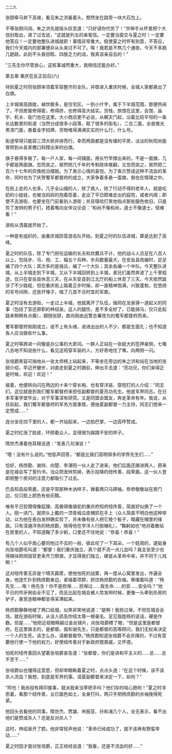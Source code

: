     二二九 

   张颐牵马奔下高坡，看见朱之洪垂着头，颓然坐在路旁一块大石包上。

   不等张颐问询，朱之洪先就摇头叹息道：“只好请你代劳了！”并伸手从怀里把个大信封取出，递了过去说，“这就是列五的亲笔信。一定要当面交与夏之时！一定要他答应！一定要他整队进城就职！事情非常重大。假使夏之时怀有别意，不答应，我们今天城内的部署便非从头来过不可了。唉！我若是不熬几个通夜，今天不多跑几趟路，此刻不头昏目眩、四肢乏力的话，我真该亲自去的！”

   “三先生你尽管放心，这桩事诚然重大，我相信还能办好。”

   第五章 重庆在反正前后(六)

   待到夏之时同张颐率领着军容整齐的全队，并辔进入重庆时候，全城人家都悬出了白旗。

   上半城坡高路陡，梯坎极多，是住宅区。一到小什字，属于下半城范围，那便热闹了。不但房屋修得密，修得挤，也修得高大结实。货栈、旅馆在这里，会馆、庙宇、机关、衙门也在这里。大小商店更不必说，从朝天门起，沿着比较平坦的一条长达数里的街道（当然分成很多小段落，取了很多的街名），二合二面，全是推光黑漆门面，悬着金字招牌，货物堆得满满实实的什么行，什么号。

   街道窄得只能容三顶大轿并排而行。幸而两面都是没有楼的平房，淡淡的秋阳尚能普照到从各家檐口斜撑出来的白旗。

   旗子悬得多极了。每一户人家，每一间铺面，用长竹竿撑出来的，不是一面旗，几乎都是两面旗。忽而突之，居然把几千年的专制政体推翻，又忽而突之，居然把二百六十七年的异族统治摆脱。为了表示心情的喜悦，为了表示赞成这种不流血的革命，同时也为了庆贺蜀军都督府的成立，大家争着多悬一面旗，倒也在情理之中。

   在街上走的人也多。几乎全山城的人，除了病人，除了行动不得的老年人，就是吃奶的小娃娃，也被当妈妈的抱着揽着，走出了平日颇难走出的庭院，或者内阈；即使不去游街，也要坐在门前看别人游街；并且嘻哈打笑地指点那些服色依旧，只是剪了发辫的男子们，捂着嘴向女伴议论说：“和尚不像和尚，道士不像道士，怪难看！”

   游街从清晨就开始了。

   一种是有组织的，由重庆城防营游击队开始，到夏之时的队伍进城，算是达到了高峰。

   夏之时的队伍，除了专门担任运输的长夫和炊爨兵不计，他的战斗人员足在八百人以上，包括步、马、炮、工、辎五个兵种。步兵数量最大，在安岳县改编时，足足编了四个大队；其次多的是骑兵，编了一个大队；其余各编一个中队。今天整队进城，从上半城走到下半城，又从下半城回转到上半城，弟兄们虽然奔波了上千里程途，仅只在安岳县休息三天，在从东安县到江北厅的船上休息了三天。今天依然跋涉了不少路程，但在重庆街上踏着正步时候，却一直精神饱满，兴致蓬勃，在悠扬的军号间隙，还放开嗓子，唱了几首不合时宜的军歌。

   夏之时没有去游街，一走过上半城，他就离开了队伍，偕同在龙泉驿一道起义的同事（包括了官还原职的林绍泉。这人的腿伤，差不多全好了，已能骑马，仅只走起路来稍稍有点瘸），跟随张颐，直向刚由巡警总署改为的蜀军都督府而来。

   蜀军都督府刚刚成立，说不上有头绪，进进出出的人不少，都是生面孔；也不知道各人应当做些什么事。

   夏之时等跨进一间像是办公事的大房间。一群人正站在一张挺大的签押桌侧，七嘴八舌地不知说些什么，看见这班穿军装的人，方好奇地住了嘴，向两侧一闪。

   张培爵笑容可掬地从一张太师椅上站起来，不等坐在旁边的朱之洪和站在当地的张颐介绍，早迈开健步，对直走到夏之时跟前，伸出手去道：“亮功兄，你们来得正是时候，欢迎！欢迎！”

   接着，他便转向闪在两边的十来个穿长袍、也有穿洋装、穿短打的人介绍：“同志们，这位就是到我们蜀军都督府来担任副都督的夏亮功先生。他是军界同志。在日本军事学堂毕业，对于军事深有研究。又是同盟会盟友，奔走革命有年。我说，从目前起，我们蜀军都督府的军务方面事情，便由夏副都督一力主持，同志们想来一定赞成……”

   连分坐在四下里的人，都一齐站起来，一边拍巴掌，一边高呼赞成。

   夏之时红涨了脸皮，环顾着众人，显得很为踧踖不安的样子。

   隋世杰凑着他耳根说道：“发表几句演说！”

   “嗯！没有什么说的。”他低声回答，“都是比我们高明得多的学界先生们……”

   恰好，杨庶勘、谢持、向楚、李湛阳一伙人走了进来。他们后面还跟进两人，原来是在城会写了誓约书，当众把发辫剪掉，表示投降的纽传善、段荣嘉。这一伙人登即把整个房间的注意力都吸引了过去。

   巴县知县段荣嘉，还是平常那种木讷样子，亸着两只马蹄袖，恭恭敬敬站在房门边，仅只脸上颜色有些灰黯。

   唯有平日狡猾得像狐狸、高傲得像骆驼的重庆府知府纽传善，简直好似换了一个人。刚一进门，就把头上戴的一顶青缎瓜皮帽抓在手上（众人简直不明白他这种举动，以为他在表白发辫确实剪了，并未像有些人把它挽个髻子，暗藏在帽里的缘故。只有深通洋务的杨庶勘，晓得他在学洋人行脱帽礼），“鞠躬如也”地对着散站在房里的人，不知道鞠了多少躬，口里还不住地说：“恭喜！恭喜！”

   有几个人似乎居心要同他过不去的一般，彼此咬了一下耳朵，一个姓周的，遂挺身向张培爵吼叫道：“都督！我们重庆独立，真个就不流一点儿血吗？我主张至少也得搞块把顽固官吏来开刀祭旗，才显得我们独立，硬是从革命中来，并不同于儿戏啊！”

   这对纽传善无异是个晴天霹雳，使他怕死的战栗，再一度从心窝里发出，传遍全身。他连忙扑到杨庶勘身边，紧缩着项脖，抓住杨庶勘的衣袖，嘶嗄着叫道：“杨先生……唉！杨先生！你不是担保……担保过……我生命……的安……安全吗？”他平日的伶牙俐齿全不见了，而且比起在城会被人剪发辫时候，更像一头牵到杀房的驴子，甚至连眼神都变得呆滞起来。

   杨庶勘静静地嘘了两口纸烟，似笑非笑地说道：“是啊！我担过保，不但在城会会场，就在游街时候，从没人损及你纽太尊一根毫毛。足见我姓杨的说话，硬是作数。但是……”他把近视眼睛越过金丝镜片，向张培爵瞟了眼，“但是这里是都督府。在这里做主的，是都督。我和谢先生，只是都督的高等顾问，我们无权来决定一个人的生死。该怎么办，请都督裁夺。”杨庶勘知道张培爵不会杀降的，不过有意要他行使一下他的权力，好使纽传善对于新政府既畏威，又怀德。

   怕死的纽传善回头望着张培爵哀告道：“张都督，你们是讲和平主义的……总……总不至于……”

   张培爵似也懂得这意思，但却举眼瞅着夏之时，点点头道：“在这个时候，该不该杀人流血？我想，到底是军界的事。请夏副都督来决定一下，如何？”

   “阿也！我尚投有拜印接事，就派我来当宰把手吗？他们存的啥心肠哟！”夏之时寻思着，看那个纽传善，业已面色如土，全身打抖，两只手把杨庶勘的衣袖挽得死紧。

   他回头去看他的同事。隋世杰、贾雄、宋振亚、孙和浦几个人，全无表示，看不出他们是赞成杀人？还是反对杀人？

   这时，林绍泉开了腔。他非常轻声地说：“革命已经成功了，就不该再有野蛮举动……”

   夏之时因才面对张培爵，正正经经说道：“我看，还是不流血的好……”

